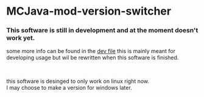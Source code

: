 # MCJava-mod-version-switcher

### This software is still in development and at the moment doesn't work yet.

some more info can be found in the [dev file](dev.md) this is mainly meant for developing usage but wil be rewritten when this software is finished.  

<br>

this software is desinged to only work on linux right now.  
I may choose to make a version for windows later.